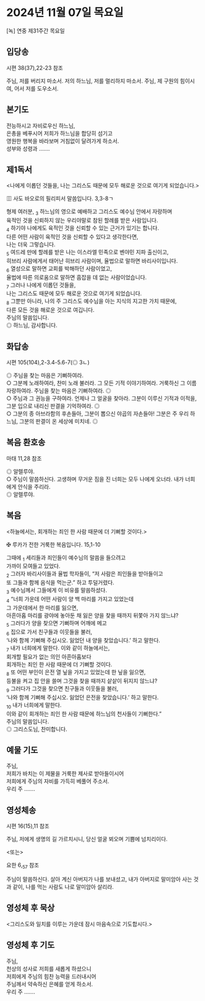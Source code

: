 # 2024년 11월 07일 목요일

[녹] 연중 제31주간 목요일  


## 입당송

시편 38(37),22-23 참조

주님, 저를 버리지 마소서. 저의 하느님, 저를 멀리하지 마소서. 주님, 제 구원의 힘이시여, 어서 저를 도우소서.  
  
## 본기도

전능하시고 자비로우신 하느님,  
은총을 베푸시어 저희가 하느님을 합당히 섬기고  
영원한 행복을 바라보며 거침없이 달려가게 하소서.  
성부와 성령과 …….  
  
## 제1독서

<나에게 이롭던 것들을, 나는 그리스도 때문에 모두 해로운 것으로 여기게 되었습니다.>

▥ 사도 바오로의 필리피서 말씀입니다. 3,3-8ㄱ

형제 여러분, <sub>3</sub> 하느님의 영으로 예배하고 그리스도 예수님 안에서 자랑하며  
육적인 것을 신뢰하지 않는 우리야말로 참된 할례를 받은 사람입니다.  
<sub>4</sub> 하기야 나에게도 육적인 것을 신뢰할 수 있는 근거가 있기는 합니다.  
다른 어떤 사람이 육적인 것을 신뢰할 수 있다고 생각한다면,  
나는 더욱 그렇습니다.  
<sub>5</sub> 여드레 만에 할례를 받은 나는 이스라엘 민족으로 벤야민 지파 출신이고,  
히브리 사람에게서 태어난 히브리 사람이며, 율법으로 말하면 바리사이입니다.  
<sub>6</sub> 열성으로 말하면 교회를 박해하던 사람이었고,  
율법에 따른 의로움으로 말하면 흠잡을 데 없는 사람이었습니다.  
<sub>7</sub> 그러나 나에게 이롭던 것들을,  
나는 그리스도 때문에 모두 해로운 것으로 여기게 되었습니다.  
<sub>8</sub> 그뿐만 아니라, 나의 주 그리스도 예수님을 아는 지식의 지고한 가치 때문에,  
다른 모든 것을 해로운 것으로 여깁니다.  
주님의 말씀입니다.  
◎ 하느님, 감사합니다.  
  
## 화답송

시편 105(104),2-3.4-5.6-7(◎ 3ㄴ)

◎ 주님을 찾는 마음은 기뻐하여라.  
○ 그분께 노래하여라, 찬미 노래 불러라. 그 모든 기적 이야기하여라. 거룩하신 그 이름 자랑하여라. 주님을 찾는 마음은 기뻐하여라. ◎  
○ 주님과 그 권능을 구하여라. 언제나 그 얼굴을 찾아라. 그분이 이루신 기적과 이적을, 그분 입으로 내리신 판결을 기억하여라. ◎  
○ 그분의 종 아브라함의 후손들아, 그분이 뽑으신 야곱의 자손들아! 그분은 주 우리 하느님, 그분의 판결이 온 세상에 미치네. ◎  
  
## 복음 환호송

마태 11,28 참조

◎ 알렐루야.  
○ 주님이 말씀하신다. 고생하며 무거운 짐을 진 너희는 모두 나에게 오너라. 내가 너희에게 안식을 주리라.  
◎ 알렐루야.  
  
## 복음

<하늘에서는, 회개하는 죄인 한 사람 때문에 더 기뻐할 것이다.>

✠ 루카가 전한 거룩한 복음입니다. 15,1-10

그때에 <sub>1</sub> 세리들과 죄인들이 예수님의 말씀을 들으려고  
가까이 모여들고 있었다.  
<sub>2</sub> 그러자 바리사이들과 율법 학자들이, “저 사람은 죄인들을 받아들이고  
또 그들과 함께 음식을 먹는군.” 하고 투덜거렸다.  
<sub>3</sub> 예수님께서 그들에게 이 비유를 말씀하셨다.  
<sub>4</sub> “너희 가운데 어떤 사람이 양 백 마리를 가지고 있었는데  
그 가운데에서 한 마리를 잃으면,  
아흔아홉 마리를 광야에 놓아둔 채 잃은 양을 찾을 때까지 뒤쫓아 가지 않느냐?  
<sub>5</sub> 그러다가 양을 찾으면 기뻐하며 어깨에 메고  
<sub>6</sub> 집으로 가서 친구들과 이웃들을 불러,  
‘나와 함께 기뻐해 주십시오. 잃었던 내 양을 찾았습니다.’ 하고 말한다.  
<sub>7</sub> 내가 너희에게 말한다. 이와 같이 하늘에서는,  
회개할 필요가 없는 의인 아흔아홉보다  
회개하는 죄인 한 사람 때문에 더 기뻐할 것이다.  
<sub>8</sub> 또 어떤 부인이 은전 열 닢을 가지고 있었는데 한 닢을 잃으면,  
등불을 켜고 집 안을 쓸며 그것을 찾을 때까지 샅샅이 뒤지지 않느냐?  
<sub>9</sub> 그러다가 그것을 찾으면 친구들과 이웃들을 불러,  
‘나와 함께 기뻐해 주십시오. 잃었던 은전을 찾았습니다.’ 하고 말한다.  
<sub>10</sub> 내가 너희에게 말한다.  
이와 같이 회개하는 죄인 한 사람 때문에 하느님의 천사들이 기뻐한다.”  
주님의 말씀입니다.  
◎ 그리스도님, 찬미합니다.  
  
## 예물 기도

주님,  
저희가 바치는 이 제물을 거룩한 제사로 받아들이시어  
저희에게 주님의 자비를 가득히 베풀어 주소서.  
우리 주 …….  
  
## 영성체송

시편 16(15),11 참조

주님, 저에게 생명의 길 가르치시니, 당신 얼굴 뵈오며 기쁨에 넘치리이다.  
  
<또는>  
  
요한 6,<sub>57</sub> 참조  
  
주님이 말씀하신다. 살아 계신 아버지가 나를 보내셨고, 내가 아버지로 말미암아 사는 것과 같이, 나를 먹는 사람도 나로 말미암아 살리라.  
## 영성체 후 묵상

<그리스도와 일치를 이루는 가운데 잠시 마음속으로 기도합시다.>  
## 영성체 후 기도

주님,  
천상의 성사로 저희를 새롭게 하셨으니  
저희에게 주님의 힘찬 능력을 드러내시어  
주님께서 약속하신 은혜를 얻게 하소서.  
우리 주 …….
